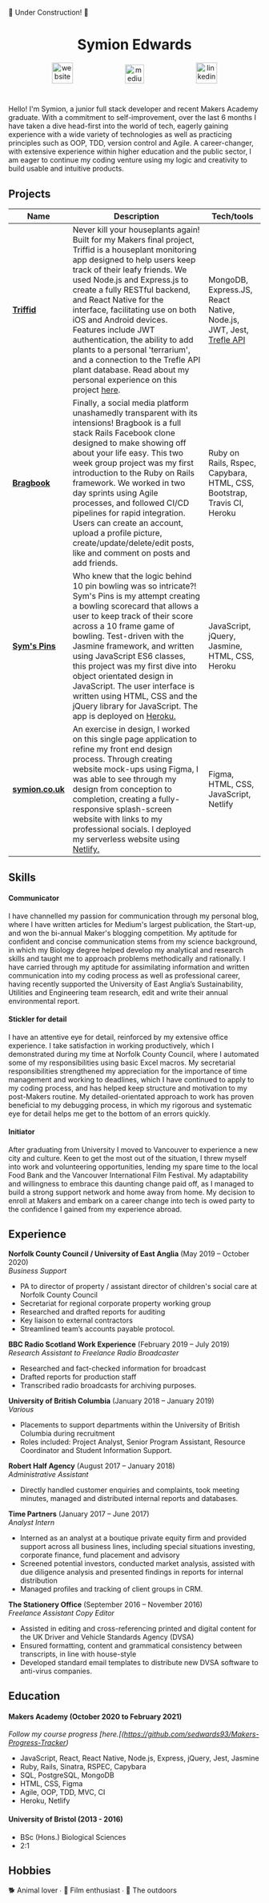 :construction: Under Construction! :construction:

<div align="center">

# Symion Edwards
<a href="https://www.symion.co.uk/">
<img src="https://cdn1.iconfinder.com/data/icons/social-media-outline-6/128/SocialMedia_Website-Outline-512.png" alt="website" hspace="50" height="42" width="42"></a>

<a href="https://symion-edwards.medium.com/">
<img src="https://cdn1.iconfinder.com/data/icons/social-media-circle-7/512/Circled_Medium_svg5-512.png" alt="medium" hspace="50" height="38" width="38"></a>

<a href="https://www.linkedin.com/in/symion-edwards-433158109/">
<img src="https://www.iconfinder.com/data/icons/free-social-icons/67/linkedin_circle_color-512.png" alt="linkedin" hspace="50" height="42" width="42"></a>

</div>


#
Hello! I'm Symion, a junior full stack developer and recent Makers Academy graduate. With a commitment to self-improvement, over the last 6 months I have taken a dive head-first into the world of tech, eagerly gaining experience with a wide variety of technologies as well as practicing principles such as OOP, TDD, version control and Agile. A career-changer, with extensive experience within higher education and the public sector, I am eager to continue my coding venture using my logic and creativity to build usable and intuitive products. 



## Projects

| Name                         | Description       | Tech/tools        |
| ---------------------------- | ----------------- | ----------------- |
| **[Triffid](https://github.com/samanthagottlieb/triffid)**            | Never kill your houseplants again! Built for my Makers final project, Triffid is a houseplant monitoring app designed to help users keep track of their leafy friends. We used Node.js and Express.js to create a fully RESTful backend, and React Native for the interface, facilitating use on both iOS and Android devices. Features include JWT authentication, the ability to add plants to a personal 'terrarium', and a connection to the Trefle API plant database. Read about my personal experience on this project [here](https://symion-edwards.medium.com/week-of-the-triffids-building-a-houseplant-app-for-my-bootcamp-final-project-225b59c816f7).   | MongoDB, Express.JS, React Native, Node.js, JWT, Jest, [Trefle API](https://trefle.io/)|
| **[Bragbook](https://github.com/CodeZeus-dev/acebook-SassBook)** | Finally, a social media platform unashamedly transparent with its intensions! Bragbook is a full stack Rails Facebook clone designed to make showing off about your life easy. This two week group project was my first introduction to the Ruby on Rails framework.  We worked in two day sprints using Agile processes, and followed CI/CD pipelines for rapid integration. Users can create an account, upload a profile picture, create/update/delete/edit posts, like and comment on posts and add friends. | Ruby on Rails, Rspec, Capybara, HTML, CSS, Bootstrap, Travis CI, Heroku |
| **[Sym's Pins](https://github.com/sedwards93/bowling-challenge)** | Who knew that the logic behind 10 pin bowling was so intricate?! Sym's Pins is my attempt creating a bowling scorecard that allows a user to keep track of their score across a 10 frame game of bowling. Test-driven with the Jasmine framework, and written using JavaScript ES6 classes, this project was my first dive into object orientated design in JavaScript. The user interface is written using HTML, CSS and the jQuery library for JavaScript. The app is deployed on [Heroku.](https://sympinbowling.herokuapp.com/) | JavaScript, jQuery, Jasmine, HTML, CSS, Heroku |
| **[symion.co.uk](https://github.com/sedwards93/symion.co.uk)** | An exercise in design, I worked on this single page application to refine my front end design process. Through creating website mock-ups using Figma, I was able to see through my design from conception to completion, creating a fully-responsive splash-screen website with links to my professional socials. I deployed my serverless website using [Netlify.](https://www.symion.co.uk/)  | Figma, HTML, CSS, JavaScript, Netlify |

## Skills

#### Communicator
I have channelled my passion for communication through my personal blog, where I have written articles for Medium's largest publication, the Start-up, and won the bi-annual Maker's blogging competition. My aptitude for confident and concise communication stems from my science background, in which my Biology degree helped develop my analytical and research skills and taught me to approach problems methodically and rationally. I have carried through my aptitude for assimilating information and written communication into my coding process as well as professional career, having recently supported the University of East Anglia’s Sustainability, Utilities and Engineering team research, edit and write their annual environmental report.

#### Stickler for detail
I have an attentive eye for detail, reinforced by my extensive office experience. I take satisfaction in working productively, which I demonstrated during my time at Norfolk County Council, where I automated some of my responsibilities using basic Excel macros. My secretarial responsibilities strengthened my appreciation for the importance of time management and working to deadlines, which I have continued to apply to my coding process, and has helped keep structure and motivation to my post-Makers routine. My detailed-orientated approach to work has proven beneficial to my debugging process, in which my rigorous and systematic eye for detail helps me get to the bottom of an errors quickly.


#### Initiator 
After graduating from University I moved to Vancouver to experience a new city and culture. Keen to get the most out of the situation, I threw myself into work and volunteering opportunities, lending my spare time to the local Food Bank and the Vancouver International Film Festival. My adaptability and willingness to embrace this daunting change paid off, as I managed to build a strong support network and home away from home. My decision to enroll at Makers and embark on a career change into tech is owed party to the confidence I gained from my experience abroad. 



## Experience


**Norfolk County Council / University of East Anglia** (May 2019 – October 2020)  
_Business Support_

- PA to director of property / assistant director of children's social care at Norfolk County Council
- Secretariat for regional corporate property working group
- Researched and drafted reports for auditing
- Key liaison to external contractors 
- Streamlined team’s accounts payable protocol.

**BBC Radio Scotland Work Experience** (February 2019 – July 2019)  
_Research Assistant to Freelance Radio Broadcaster_

- Researched and fact-checked information for broadcast   
- Drafted reports for production staff
- Transcribed radio broadcasts for archiving purposes.

**University of British Columbia** (January 2018 – January 2019)  
_Various_

- Placements to support departments within the University of British Columbia during recruitment
- Roles included: Project Analyst, Senior Program Assistant, Resource Coordinator and Student Information Support.

**Robert Half Agency** (August 2017 – January 2018)  
_Administrative Assistant_

- Directly handled customer enquiries and complaints, took meeting minutes, managed and distributed internal reports and databases.

**Time Partners** (January 2017 – June 2017)  
_Analyst Intern_

- Interned as an analyst at a boutique private equity firm and provided support across all business lines, including special situations investing, corporate finance, fund placement and advisory
- Screened potential investors, conducted market analysis, assisted with due diligence analysis and presented findings in reports for internal distribution
- Managed profiles and tracking of client groups in CRM. 

**The Stationery Office** (September 2016 – November 2016)  
_Freelance Assistant Copy Editor_

- Assisted in editing and cross-referencing printed and digital content for the UK Driver and Vehicle Standards Agency (DVSA)   
- Ensured formatting, content and grammatical consistency between transcripts, in line with house-style
- Developed standard email templates to distribute new DVSA software to anti-virus companies.

## Education

#### Makers Academy (October 2020 to February 2021)
_Follow my course progress [here.[(https://github.com/sedwards93/Makers-Progress-Tracker)_

- JavaScript, React, React Native, Node.js, Express, jQuery, Jest, Jasmine
- Ruby, Rails, Sinatra, RSPEC, Capybara
- SQL, PostgreSQL, MongoDB
- HTML, CSS, Figma
- Agile, OOP, TDD, MVC, CI
- Heroku, Netlify

#### University of Bristol (2013 - 2016)

- BSc (Hons.) Biological Sciences
- 2:1

## Hobbies

:dog2: Animal lover ∙ :movie_camera: Film enthusiast ∙ :sunrise_over_mountains: The outdoors

